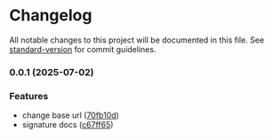 # Changelog

All notable changes to this project will be documented in this file. See [standard-version](https://github.com/conventional-changelog/standard-version) for commit guidelines.

### 0.0.1 (2025-07-02)


### Features

* change base url ([70fb10d](https://github.com/thilo-xgainer/corepilot-docs/commit/70fb10d058603488a047392b7b2def74321f118e))
* signature docs ([c67ff65](https://github.com/thilo-xgainer/corepilot-docs/commit/c67ff65384c6459035fd680f5b8ccc1337821852))
